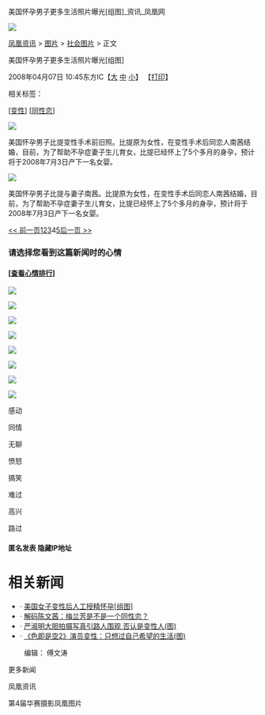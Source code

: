 美国怀孕男子更多生活照片曝光\[组图\]\_资讯\_凤凰网

[![](http://img.ifeng.com/tres/pub_res/image/singlepage_v3/logo_news.gif)](http://news.ifeng.com)

[凤凰资讯](http://news.ifeng.com/) > [图片](http://news.ifeng.com/photo/) > [社会图片](http://news.ifeng.com/photo/society/) > 正文

美国怀孕男子更多生活照片曝光\[组图\]

2008年04月07日 10:45东方IC【[大](javascript:zoomDoc\(16\);) [中](javascript:zoomDoc\(14\);) [小](javascript:zoomDoc\(12\);)】 【[打印](#)】

相关标签：

\[[变性](http://tag.ifeng.com/?tagID=1174)\] \[[同性恋](http://tag.ifeng.com/?tagID=51)\]

![](http://img.ifeng.com/hres/200804/07/10/ad163158af4565c9bd4de8e9022bbaa2.jpg)

美国怀孕男子比提变性手术前旧照。比提原为女性，在变性手术后同恋人南茜结婚，目前，为了帮助不孕症妻子生儿育女，比提已经怀上了5个多月的身孕，预计将于2008年7月3日产下一名女婴。

![](http://img.ifeng.com/hres/200804/07/10/4e5318a23dec5f62aad2aeb893beeec8.jpg)

美国怀孕男子比提与妻子南茜。比提原为女性，在变性手术后同恋人南茜结婚，目前，为了帮助不孕症妻子生儿育女，比提已经怀上了5个多月的身孕，预计将于2008年7月3日产下一名女婴。

[<< 前一页](0407_1400_478267_2.shtml "前一页")[1](0407_1400_478267.shtml "转到第1页")[2](0407_1400_478267_1.shtml "转到第2页")[3](0407_1400_478267_2.shtml "转到第3页")4[5](0407_1400_478267_4.shtml "转到第5页")[后一页 >>](0407_1400_478267_4.shtml "后一页")

### 请选择您看到这篇新闻时的心情

#### \[[查看心情排行](http://cmt.ifeng.com/leaveword/mood/mood_rank.jsp)\]

![](http://img.ifeng.com/tres/appres/images/mood/motion_01.gif)

![](http://img.ifeng.com/tres/appres/images/mood/motion_02.gif)

![](http://img.ifeng.com/tres/appres/images/mood/motion_03.gif)

![](http://img.ifeng.com/tres/appres/images/mood/motion_04.gif)

![](http://img.ifeng.com/tres/appres/images/mood/motion_05.gif)

![](http://img.ifeng.com/tres/appres/images/mood/motion_06.gif)

![](http://img.ifeng.com/tres/appres/images/mood/motion_07.gif)

![](http://img.ifeng.com/tres/appres/images/mood/motion_08.gif)

感动

同情

无聊

愤怒

搞笑

难过

高兴

路过

#### 匿名发表 隐藏IP地址

# 相关新闻

-   · [美国女子变性后人工授精怀孕\[组图\]](
    http://news.ifeng.com/photo/society/200803/0329_1400_467524.shtml)
-   · [解码陈文茜：梅兰芳是不是一个同性恋？](
    http://phtv.ifeng.com/program/jmcwq/200801/0105_1732_354205.shtml)
-   · [严淑明大胆拍摄写真引路人围观 否认是变性人(图)](
    http://ent.ifeng.com/idolnews/hk/200711/1128_1835_314113.shtml)
-   · [《色即是空2》演员变性：只想过自己希望的生活(图)](
    http://ent.ifeng.com/idolnews/jpkr/200711/1126_1836_311238.shtml)

　　 编辑： 傅文涛

更多新闻

凤凰资讯

第4届华赛摄影凤凰图片